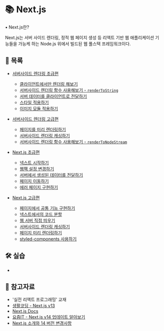 # 📚 Next.js

▪ Next.js란?

Next.js는 서버 사이드 렌더링, 정적 웹 페이지 생성 등 리액트 기반 웹 애플리케이션 기능들을 가능케 하는 Node.js 위에서 빌드된 웹 풀스택 프레임워크이다.

## 📃 목록

- [서버사이드 렌더링 초급편](./ssr_beginner.md)

  - [클라이언트에서만 렌더링 해보기](./client_rendering.md)
  - [서버사이드 렌더링 함수 사용해보기 - `renderToString`](./renderToString.md)
  - [서버 데이터를 클라이언트로 전달하기](./server_data.md)
  - [스타일 적용하기](./ssr_style.md)
  - [이미지 모듈 적용하기](./ssr_img_module.md)

- [서버사이드 렌더링 고급편](./ssr_advanced.md)

  - [페이지를 미리 렌더링하기](./ssr_prerender.md)
  - [서버사이드 렌더링 캐싱하기](./ssr_caching.md)
  - [서버사이드 렌더링 함수 사용해보기 - `renderToNodeStream`](./renderToNodeStream.md)

- [Next.js 초급편](./next_beginner.md)

  - [넥스트 시작하기](./start_next.md)
  - [웹팩 설정 변경하기](./next_webpack.md)
  - [서버에서 생성된 데이터를 전달하기](./next_getInitialProps.md)
  - [페이지 이동하기](./next_move_page.md)
  - [에러 페이지 구현하기](./next_error.md)

- [Next.js 고급편](./next_advanced.md)

  - [페이지에서 공통 기능 구현하기](./next_app.md)
  - [넥스트에서의 코드 분할](./next_splitting.md)
  - [웹 서버 직접 띄우기](./next_server.md)
  - [서버사이드 렌더링 캐싱하기](./next_caching.md)
  - [페이지 미리 렌더링하기](./next_prerender.md)
  - [styled-components 사용하기](./next_styled_components.md)

## 🛠 실습

- []()

## 🔎 참고자료

- '실전 리액트 프로그래밍' 교재
- [생활코딩 - Next.js v13](https://opentutorials.org/course/5098)
- [Next.js Docs](https://nextjs.org/docs)
- [요즘IT - Next.js v14 업데이트 알아보기](https://yozm.wishket.com/magazine/detail/2324/)
- [Next.js 소개와 14 버전 변경사항](https://modulabs.co.kr/blog/react-next-js-14/)
